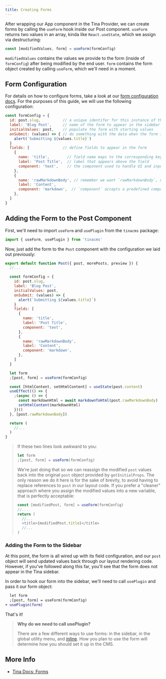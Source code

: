 ```yaml
---
title: Creating Forms
---
```


After wrapping our App component in the Tina Provider, we can create forms by calling the `useForm` hook inside our Post component. `useForm` returns two values in an array, kinda like `React.useState`, which we assign via destructuring:

```js
const [modifiedValues, form] = useForm(formConfig)
```

`modifiedValues` contains the values we provide to the form (inside of `formConfig`) after being modified by the end user. `form` contains the form object created by calling `useForm`, which we'll need in a moment.

## Form Configuration

For details on how to configure forms, take a look at our [form configuration docs](/docs/forms#form-configuration). For the purposes of this guide, we will use the following configuration:

```js
const formConfig = {
  id: post.slug,          // a unique identifer for this instance of the form
  label: 'Blog Post',     // name of the form to appear in the sidebar
  initialValues: post,    // populate the form with starting values
  onSubmit: (values) => { // do something with the data when the form is submitted
    alert(`Submitting ${values.title}`)
  }
  fields: [               // define fields to appear in the form
    {
      name: 'title',        // field name maps to the corresponding key in initialValues
      label: 'Post Title',  // label that appears above the field
      component: 'text',    // the component used to handle UI and input to the field
    },
    {
      name: 'rawMarkdownBody', // remember we want `rawMarkdownBody`, not `content` here
      label: 'Content',
      component: 'markdown',  // `component` accepts a predefined components or a custom React component
    },
  ]
}
```

## Adding the Form to the Post Component

First, we'll need to import `useForm` and `usePlugin` from the `tinacms` package:

```js
import { useForm, usePlugin } from 'tinacms'
```

Now, just add the form to the `Post` component with the configuration we laid out previously:

```js
export default function Post({ post, morePosts, preview }) {
  //...

  const formConfig = {
    id: post.slug,
    label: 'Blog Post',
    initialValues: post,
    onSubmit: (values) => {
      alert(`Submitting ${values.title}`)
    }
    fields: [
      {
        name: 'title',
        label: 'Post Title',
        component: 'text',
      },
      {
        name: 'rawMarkdownBody',
        label: 'Content',
        component: 'markdown',
      },
    ]
  }

  let form
  ;[post, form] = useForm(formConfig)

  const [htmlContent, setHtmlContent] = useState(post.content)
  useEffect(() => {
    ;(async () => {
      const markdownHtml = await markdownToHtml(post.rawMarkdownBody)
      setHtmlContent(markdownHtml)
    })()
  }, [post.rawMarkdownBody])

  return (
    //...
  )
}
```

> If these two lines look awkward to you:
>
> ```js
> let form
> ;[post, form] = useForm(formConfig)
> ```
>
> We're just doing that so we can reassign the modified `post` values back into the original `post` object provided by `getInitialProps`. The only reason we do it here is for the sake of brevity, to avoid having to replace references to `post` in our layout code. If you prefer a "cleaner" approach where you assign the modified values into a new variable, that is perfectly acceptable:
>
> ```js
> const [modifiedPost, form] = useForm(formConfig)
> //...
> return (
>   //...
>   <title>{modifiedPost.title}</title>
>   //...
> )
> ```

### Adding the Form to the Sidebar

At this point, the form is all wired up with its field configuration, and our `post` object will send updated values back through our layout rendering code. However, if you've followed along this far, you'll see that the form does not appear in the Tina sidebar.

In order to hook our form into the sidebar, we'll need to call `usePlugin` and pass it our form object:

```diff
  let form
  ;[post, form] = useForm(formConfig)
+ usePlugin(form)
```

That's it!

> **Why do we need to call usePlugin?**
>
> There are a few different ways to use forms: in the sidebar, in the global utility menu, and [inline](/docs/inline-editing). How you plan to use the form will determine how you should set it up in the CMS.

## More Info

- [Tina Docs: Forms](/docs/forms)
